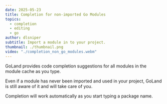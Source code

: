 ```yaml
---
date: 2025-05-23
title: Completion for non-imported Go Modules
topics:
  - completion
  - editing
  - go
author: dlsniper
subtitle: Import a module in to your project.
thumbnail: ./thumbnail.png
video: "./completion_non_go_modules.webm"
---
```


GoLand provides code completion suggestions for all modules in the module cache as you type.

Even if a module has never been imported and used in your project, GoLand is still aware of it and will take care of you.

Completion will work automatically as you start typing a package name.
